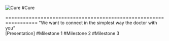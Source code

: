 ![Cure](http://www.mediafire.com/convkey/4d36/40hzip52ed334c72g.jpg)
#Cure 

=================================================================
 "We want to connect in the simplest way the doctor with you” <br>
 [Presentation]
#Milestone 1
#Milestone 2
#Milestone 3
